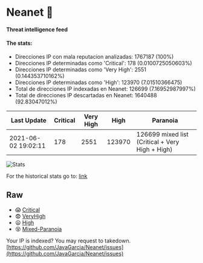 # Neanet :hocho:
#### Threat intelligence feed
#### The stats:

- Direcciones IP con mala reputacion analizadas: 1767187 (100%)
- Direcciones IP determinadas como 'Critical':  178 (0.0100725050603%)
- Direcciones IP determinadas como 'Very High':  2551 (0.144353710162%)
- Direcciones IP determinadas como 'High':  123970 (7.01510366475)
- Total de direcciones IP indexadas en Neanet:  126699 (7.16952987997%)
- Total de direcciones IP descartadas en Neanet:  1640488 (92.83047012%)

| Last Update | Critical | Very High | High | Paranoia |
| --- | --- | --- | --- | --- |
| 2021-06-02 19:02:11 | 178 | 2551 | 123970 | 126699 mixed list (Critical + Very High + High)|

![Stats](https://docs.google.com/spreadsheets/d/e/2PACX-1vSnaNMIXVabIpDJjufMlzH7poXnshF3mgd8Is1g9ytUEzVsP5my4Trn8f-xkoLLQ38xpL3HtmUexLo6/pubchart?oid=501124687&format=image)

For the historical stats go to: [link](/stats.csv)
## Raw
- :scream: [Critical](https://raw.githubusercontent.com/JavaGarcia/Neanet/master/blacklists/neanet_critical.txt)
- :fearful: [VeryHigh](https://raw.githubusercontent.com/JavaGarcia/Neanet/master/blacklists/neanet_veryHigh.txtt)
- :frowning: [High](https://raw.githubusercontent.com/JavaGarcia/Neanet/master/blacklists/neanet_high.txt)
- :dizzy_face: [Mixed-Paranoia](https://raw.githubusercontent.com/JavaGarcia/Neanet/master/blacklists/neanet_all.txt)


Your IP is indexed? You may request to takedown. [https://github.com/JavaGarcia/Neanet/issues](https://github.com/JavaGarcia/Neanet/issues)









































































































































































































































































































































































































































































































































































































































































































































































































































































































































































































































































































































































































































































































































































































































































































































































































































































































































































































































































































































































































































































































































































































































































































































































































































































































































































































































































































































































































































































































































































































































































































































































































































































































































































































































































































































































































































































































































































































































































































































































































































































































































































































































































































































































































































































































































































































































































































































































































































































































































































































































































































































































































































































































































































































































































































































































































































































































































































































































































































































































































































































































































































































































































































































































































































































































































































































































































































































































































































































































































































